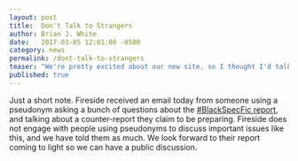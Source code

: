 ```yaml
---
layout: post
title:  Don't Talk to Strangers
author: Brian J. White
date:   2017-03-05 12:01:00 -0500
category: news
permalink: /dont-talk-to-strangers
teaser: "We're pretty excited about our new site, so I thought I'd talk a bit about the new visual design, our new technology stack, and our workflow."
published: true
---
```


Just a short note. Fireside received an email today from someone using a pseudonym asking a bunch of questions about the [\#BlackSpecFic report](https://medium.com/fireside-fiction-company/blackspecfic-571c00033717#.ehi4tjrr4), and talking about a counter-report they claim to be preparing. Fireside does not engage with people using pseudonyms to discuss important issues like this, and we have told them as much. We look forward to their report coming to light so we can have a public discussion.
